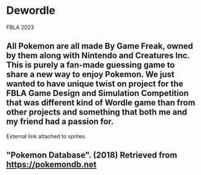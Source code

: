 # Dewordle
FBLA 2023

All Pokemon are all made By Game Freak, owned by them along with Nintendo and Creatures Inc. This is purely a fan-made guessing game to share a new way to enjoy Pokemon. We just wanted to have unique twist on project for the FBLA Game Design and Simulation Competition that was different kind of Wordle game than from other projects and something that both me and my friend had a passion for. 
---------------------------------------------------------------------------------------------------------
External link attached to sprites.

"Pokemon Database". (2018)  Retrieved from https://pokemondb.net
---------------------------------------------------------------------------------------------------------
